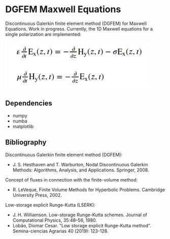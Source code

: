 # DGFEM Maxwell Equations

Discontinuous Galerkin finite element method (DGFEM) for Maxwell Equations. Work in progress.
Currently, the 1D Maxwell equations for a single polarization are implemented:

![N|Solid](Maxwell_equations_1D.png)

## Dependencies

- numpy
- numba
- matplotlib

## Bibliography

Discontinuous Galerkin finite element method (DGFEM): 
- J. S. Hesthaven and T. Warburton, Nodal Discontinuous Galerkin Methods: Algorithms, Analysis, and Applications. Springer, 2008.

Concept of fluxes in connection with the finite-volume method:
- R. LeVeque, Finite Volume Methods for Hyperbolic Problems. Cambridge University Press, 2002.

Low-storage explicit Runge-Kutta (LSERK): 
- J. H. Williamson. Low-storage Runge-Kutta schemes. Journal of Computational Physics, 35:48–56, 1980.
- Lobão, Diomar Cesar. "Low storage explicit Runge-Kutta method". Semina-ciencias Agrarias 40 (2019): 123-128.